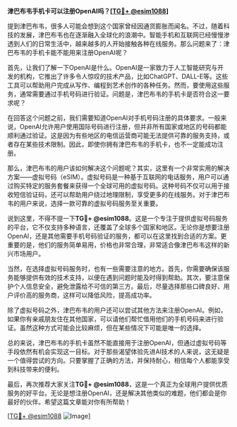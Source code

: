 **津巴布韦手机卡可以注册OpenAI吗？[[TG💪+ @esim1088](https://t.me/s/esim1088)]**

提到津巴布韦，很多人可能会想到这个国家曾经因通货膨胀而闻名。不过，随着科技的发展，津巴布韦也在逐渐融入全球化的浪潮中。智能手机和互联网已经慢慢渗透到人们的日常生活中，越来越多的人开始接触各种在线服务。那么问题来了：津巴布韦的手机卡能不能用来注册OpenAI呢？

首先，让我们了解一下OpenAI是什么。OpenAI是一家致力于人工智能研究与开发的机构，它推出了许多令人惊叹的技术产品，比如ChatGPT、DALL-E等。这些工具可以帮助用户完成从写作、编程到艺术创作的各种任务。然而，要使用这些服务，通常需要通过手机号码进行验证。问题是，津巴布韦的手机卡是否符合这一要求呢？

在回答这个问题之前，我们需要知道OpenAI对手机号码注册的具体要求。一般来说，OpenAI允许用户使用国际号码进行注册，但并非所有国家或地区的号码都能顺利通过验证。这是因为有些地区的电信运营商可能无法提供可靠的服务支持，或者存在某些技术限制。因此，即使你拥有津巴布韦的手机卡，也不一定能成功注册。

那么，津巴布韦的用户该如何解决这个问题呢？其实，这里有一个非常实用的解决方案——虚拟号码（eSIM）。虚拟号码是一种基于互联网的电话服务，用户可以通过购买特定的服务套餐来获得一个全球可用的虚拟号码。这种号码不仅可以用于接收短信验证码，还可以帮助用户绕过地理限制，享受更多的在线服务。对于津巴布韦的用户来说，选择一款可靠的虚拟号码服务至关重要。

说到这里，不得不提一下**TG💪+ @esim1088**。这是一个专注于提供虚拟号码服务的平台，它不仅支持多种语言，还覆盖了全球多个国家和地区。无论你是想要注册OpenAI，还是其他需要手机号码验证的服务，都可以在这里找到合适的方案。更重要的是，他们的服务简单易用，价格也非常合理，非常适合像津巴布韦这样的新兴市场用户。

当然，在选择虚拟号码服务时，也有一些需要注意的地方。首先，你需要确保该服务能够提供有效的技术支持，以便在遇到问题时能及时得到帮助。其次，要注意保护个人信息安全，避免泄露给不可信的第三方。最后，尽量选择那些口碑良好、用户评价高的服务商，这样可以降低风险，提高成功率。

除了虚拟号码之外，津巴布韦的用户还可以尝试其他方法来注册OpenAI。例如，如果你有亲戚朋友住在其他国家，可以请他们帮忙借用他们的手机号码来进行验证。虽然这种方式可能会比较麻烦，但在某些情况下可能是唯一的选择。

总的来说，津巴布韦的手机卡虽然不能直接用于注册OpenAI，但通过虚拟号码等手段依然有机会实现这一目标。对于那些渴望体验先进AI技术的人来说，这无疑是一个值得尝试的方向。只要掌握了正确的方法，并保持耐心，相信每个人都能享受到科技带来的便利。

最后，再次推荐大家关注**TG💪+ @esim1088**，这是一个真正为全球用户提供优质服务的好平台。无论是想注册OpenAI，还是解决其他类似的难题，他们都会是你最好的伙伴。希望这篇文章能对你有所帮助！

[[TG💪+ @esim1088](https://t.me/s/esim1088) ![Image](https://i.postimg.cc/4NQfJmqS/Snipaste-2025-05-13-00-14-12.png)]